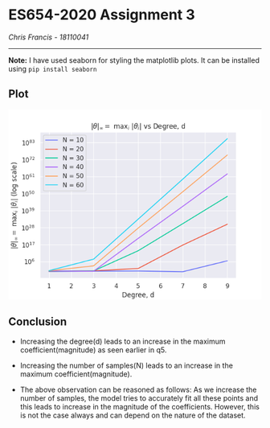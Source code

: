 # ES654-2020 Assignment 3

*Chris Francis* - *18110041*

------
**Note:** I have used seaborn for styling the matplotlib plots. It can be installed using `pip install seaborn`

## Plot

![plot](images/q6_plot.png)

## Conclusion

* Increasing the degree(d) leads to an increase in the maximum coefficient(magnitude) as seen earlier in q5.

* Increasing the number of samples(N) leads to an increase in the maximum coefficient(magnitude).

* The above observation can be reasoned as follows: As we increase the number of samples, the model tries to accurately fit all these points and this leads to increase in the magnitude of the coefficients. However, this is not the case always and can depend on the nature of the dataset. 
